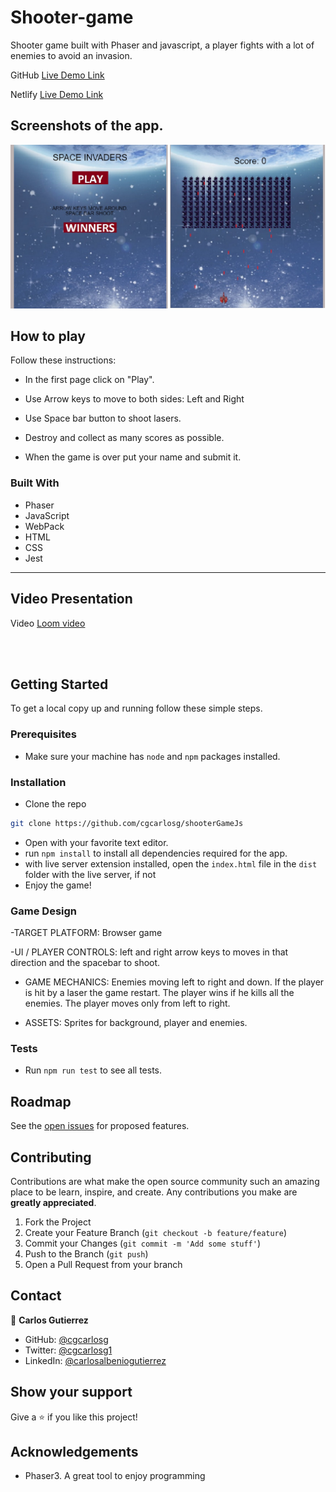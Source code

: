 # Shooter-game

Shooter game built with Phaser and javascript, a player fights with a lot of enemies to avoid an invasion.


GitHub [Live Demo Link](https://rawcdn.githack.com/cgcarlosg/shooterGameJs/91f27023ff9642fd933842e50f3a1dd0d4ffc247/dist/index.html)

Netlify [Live Demo Link](https://relaxed-hypatia-4152fa.netlify.app/)

## Screenshots of the app.

![image](./assets/images/screenshots.jpg)


## How to play

Follow these instructions:

- In the first page click on "Play".

- Use Arrow keys to move to both sides: Left and Right

- Use Space bar button to shoot lasers.

- Destroy and collect as many scores as possible.

- When the game is over put your name and submit it.

### Built With

* Phaser
* JavaScript
* WebPack
* HTML
* CSS
* Jest

<hr>

## Video Presentation


Video [Loom video](https://www.loom.com/share/a1c1477a5db940e3b6bc4d97f3ad3f5b)


<br>
<br>



## Getting Started

To get a local copy up and running follow these simple steps.

### Prerequisites

- Make sure your machine has `node` and `npm` packages installed.

### Installation
 
- Clone the repo
```sh
git clone https://github.com/cgcarlosg/shooterGameJs
```
- Open with your favorite text editor.
- run `npm install` to install all dependencies required for the app.
- with live server extension installed, open the `index.html` file in the `dist` folder with the live server, if not 
- Enjoy the game!

### Game Design

-TARGET PLATFORM:  Browser game

-UI / PLAYER CONTROLS: left and right arrow keys to moves in that direction and the spacebar to shoot.

- GAME MECHANICS: Enemies moving left to right and down. If the player is hit by a laser the game restart. The player wins if he kills all the enemies. The player moves only from left to right.

- ASSETS: Sprites for background, player and enemies.
### Tests
- Run `npm run test` to see all tests.

## Roadmap

See the [open issues](https://github.com/cgcarlosg/shooterGameJs/issues) for proposed features.

## Contributing

Contributions are what make the open source community such an amazing place to be learn, inspire, and create. Any contributions you make are **greatly appreciated**.

1. Fork the Project
2. Create your Feature Branch (`git checkout -b feature/feature`)
3. Commit your Changes (`git commit -m 'Add some stuff'`)
4. Push to the Branch (`git push`)
5. Open a Pull Request from your branch


## Contact

👤 **Carlos Gutierrez**

- GitHub:  [@cgcarlosg](https://github.com/cgcarlosg)
- Twitter: [@cgcarlosg1](https://twitter.com/cgcarlosg1)
- LinkedIn: [@carlosalbeniogutierrez](www.linkedin.com/in/carlosalbeniogutierrez)


## Show your support

Give a ⭐️ if you like this project!

## Acknowledgements
- Phaser3. A great tool to enjoy programming
